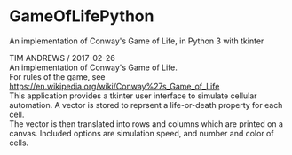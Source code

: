 # GameOfLifePython
An implementation of Conway's Game of Life, in Python 3 with tkinter


TIM ANDREWS / 2017-02-26                                                              
An implementation of Conway's Game of Life.                                           
For rules of the game, see https://en.wikipedia.org/wiki/Conway%27s_Game_of_Life   
This application provides a tkinter user interface to simulate cellular automation.
A vector is stored to reprsent a life-or-death property for each cell.             
The vector is then translated into rows and columns which are printed on a canvas. 
Included options are simulation speed, and number and color of cells.                        


